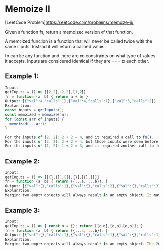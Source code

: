 # Memoize II
[LeetCode Problem]https://leetcode.com/problems/memoize-ii/

Given a function fn, return a memoized version of that function.

A memoized function is a function that will never be called twice with the same inputs. Instead it will return a cached value.

fn can be any function and there are no constraints on what type of values it accepts. Inputs are considered identical if they are === to each other.

## Example 1:
```javascript
Input: 
getInputs = () => [[2,2],[2,2],[1,2]]
fn = function (a, b) { return a + b; }
Output: [{"val":4,"calls":1},{"val":4,"calls":1},{"val":3,"calls":2}]
Explanation:
const inputs = getInputs();
const memoized = memoize(fn);
for (const arr of inputs) {
  memoized(...arr);
}

For the inputs of (2, 2): 2 + 2 = 4, and it required a call to fn().
For the inputs of (2, 2): 2 + 2 = 4, but those inputs were seen before so no call to fn() was required.
For the inputs of (1, 2): 1 + 2 = 3, and it required another call to fn() for a total of 2.
```

## Example 2:
```javascript
Input: 
getInputs = () => [[{},{}],[{},{}],[{},{}]] 
fn = function (a, b) { return ({...a, ...b}); }
Output: [{"val":{},"calls":1},{"val":{},"calls":2},{"val":{},"calls":3}]
Explanation:
Merging two empty objects will always result in an empty object. It may seem like there should only be 1 call to fn() because of cache-hits, however none of those objects are === to each other.
```


## Example 3:
```javascript
Input: 
getInputs = () => { const o = {}; return [[o,o],[o,o],[o,o]]; }
fn = function (a, b) { return ({...a, ...b}); }
Output: [{"val":{},"calls":1},{"val":{},"calls":1},{"val":{},"calls":1}]
Explanation:
Merging two empty objects will always result in an empty object. The 2nd and 3rd third function calls result in a cache-hit. This is because every object passed in is identical.
```

